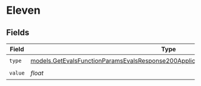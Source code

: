 # Eleven


## Fields

| Field                                                                                                                                                                            | Type                                                                                                                                                                             | Required                                                                                                                                                                         | Description                                                                                                                                                                      |
| -------------------------------------------------------------------------------------------------------------------------------------------------------------------------------- | -------------------------------------------------------------------------------------------------------------------------------------------------------------------------------- | -------------------------------------------------------------------------------------------------------------------------------------------------------------------------------- | -------------------------------------------------------------------------------------------------------------------------------------------------------------------------------- |
| `type`                                                                                                                                                                           | [models.GetEvalsFunctionParamsEvalsResponse200ApplicationJSONResponseBodyData511Type](../models/getevalsfunctionparamsevalsresponse200applicationjsonresponsebodydata511type.md) | :heavy_check_mark:                                                                                                                                                               | N/A                                                                                                                                                                              |
| `value`                                                                                                                                                                          | *float*                                                                                                                                                                          | :heavy_check_mark:                                                                                                                                                               | N/A                                                                                                                                                                              |